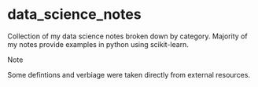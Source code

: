 # data_science_notes
Collection of my data science notes broken down by category. Majority of my notes provide examples in python using scikit-learn.
> [!NOTE]
> Some defintions and verbiage were taken directly from external resources.
